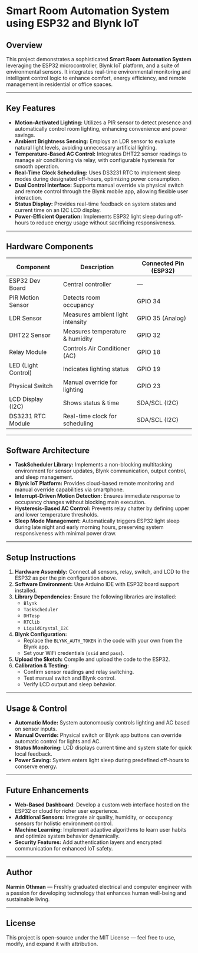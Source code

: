 
# Smart Room Automation System using ESP32 and Blynk IoT

## Overview

This project demonstrates a sophisticated **Smart Room Automation System** leveraging the ESP32 microcontroller, Blynk IoT platform, and a suite of environmental sensors. It integrates real-time environmental monitoring and intelligent control logic to enhance comfort, energy efficiency, and remote management in residential or office spaces.

---

## Key Features

- **Motion-Activated Lighting:** Utilizes a PIR sensor to detect presence and automatically control room lighting, enhancing convenience and power savings.
- **Ambient Brightness Sensing:** Employs an LDR sensor to evaluate natural light levels, avoiding unnecessary artificial lighting.
- **Temperature-Based AC Control:** Integrates DHT22 sensor readings to manage air conditioning via relay, with configurable hysteresis for smooth operation.
- **Real-Time Clock Scheduling:** Uses DS3231 RTC to implement sleep modes during designated off-hours, optimizing power consumption.
- **Dual Control Interface:** Supports manual override via physical switch and remote control through the Blynk mobile app, allowing flexible user interaction.
- **Status Display:** Provides real-time feedback on system states and current time on an I2C LCD display.
- **Power-Efficient Operation:** Implements ESP32 light sleep during off-hours to reduce energy usage without sacrificing responsiveness.

---

## Hardware Components

| Component            | Description                      | Connected Pin (ESP32) |
|----------------------|---------------------------------|----------------------|
| ESP32 Dev Board      | Central controller               | —                    |
| PIR Motion Sensor     | Detects room occupancy           | GPIO 34              |
| LDR Sensor            | Measures ambient light intensity | GPIO 35 (Analog)     |
| DHT22 Sensor          | Measures temperature & humidity  | GPIO 32              |
| Relay Module          | Controls Air Conditioner (AC)    | GPIO 18              |
| LED (Light Control)   | Indicates lighting status        | GPIO 19              |
| Physical Switch       | Manual override for lighting     | GPIO 23              |
| LCD Display (I2C)     | Shows status & time              | SDA/SCL (I2C)        |
| DS3231 RTC Module     | Real-time clock for scheduling   | SDA/SCL (I2C)        |

---

## Software Architecture

- **TaskScheduler Library:** Implements a non-blocking multitasking environment for sensor updates, Blynk communication, output control, and sleep management.
- **Blynk IoT Platform:** Provides cloud-based remote monitoring and manual override capabilities via smartphone.
- **Interrupt-Driven Motion Detection:** Ensures immediate response to occupancy changes without blocking main execution.
- **Hysteresis-Based AC Control:** Prevents relay chatter by defining upper and lower temperature thresholds.
- **Sleep Mode Management:** Automatically triggers ESP32 light sleep during late night and early morning hours, preserving system responsiveness with minimal power draw.

---

## Setup Instructions

1. **Hardware Assembly:** Connect all sensors, relay, switch, and LCD to the ESP32 as per the pin configuration above.
2. **Software Environment:** Use Arduino IDE with ESP32 board support installed.
3. **Library Dependencies:** Ensure the following libraries are installed:
   - `Blynk`
   - `TaskScheduler`
   - `DHTesp`
   - `RTClib`
   - `LiquidCrystal_I2C`
4. **Blynk Configuration:** 
   - Replace the `BLYNK_AUTH_TOKEN` in the code with your own from the Blynk app.
   - Set your WiFi credentials (`ssid` and `pass`).
5. **Upload the Sketch:** Compile and upload the code to the ESP32.
6. **Calibration & Testing:** 
   - Confirm sensor readings and relay switching.
   - Test manual switch and Blynk control.
   - Verify LCD output and sleep behavior.

---

## Usage & Control

- **Automatic Mode:** System autonomously controls lighting and AC based on sensor inputs.
- **Manual Override:** Physical switch or Blynk app buttons can override automatic control for lights and AC.
- **Status Monitoring:** LCD displays current time and system state for quick local feedback.
- **Power Saving:** System enters light sleep during predefined off-hours to conserve energy.

---

## Future Enhancements

- **Web-Based Dashboard**: Develop a custom web interface hosted on the ESP32 or cloud for richer user experience.
- **Additional Sensors:** Integrate air quality, humidity, or occupancy sensors for holistic environment control.
- **Machine Learning:** Implement adaptive algorithms to learn user habits and optimize system behavior dynamically.
- **Security Features:** Add authentication layers and encrypted communication for enhanced IoT safety.

---

## Author

**Narmin Othman** — Freshly graduated electrical and computer engineer with a passion for developing technology that enhances human well-being and sustainable living.

---

## License

This project is open-source under the MIT License — feel free to use, modify, and expand it with attribution.
